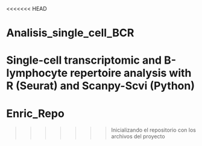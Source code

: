 <<<<<<< HEAD
# Analisis_single_cell_BCR
Single-cell transcriptomic and B-lymphocyte repertoire analysis with R (Seurat) and Scanpy-Scvi (Python)
=======
# Enric_Repo
>>>>>>> Inicializando el repositorio con los archivos del proyecto
